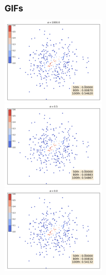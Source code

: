 # GIFs

<p float="left">
  <img src="./figures/1000.0.gif" alt="image" width="320" height="auto">
  <img src="./figures/0.5.gif" alt="image" width="320" height="auto">
  <img src="./figures/0.0.gif" alt="image" width="320" height="auto">
</p>
